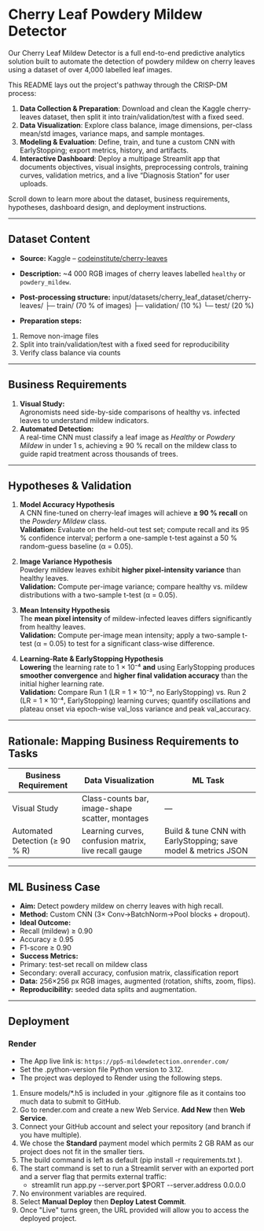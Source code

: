 # Cherry Leaf Powdery Mildew Detector

Our Cherry Leaf Mildew Detector is a full end-to-end predictive analytics solution built to automate the detection of powdery mildew on cherry leaves using a dataset of over 4,000 labelled leaf images.

This README lays out the project's pathway through the CRISP-DM process:

1. **Data Collection & Preparation**: Download and clean the Kaggle cherry-leaves dataset, then split it into train/validation/test with a fixed seed.  
2. **Data Visualization**: Explore class balance, image dimensions, per-class mean/std images, variance maps, and sample montages.  
3. **Modeling & Evaluation**: Define, train, and tune a custom CNN with EarlyStopping; export metrics, history, and artifacts.  
4. **Interactive Dashboard**: Deploy a multipage Streamlit app that documents objectives, visual insights, preprocessing controls, training curves, validation metrics, and a live “Diagnosis Station” for user uploads.

Scroll down to learn more about the dataset, business requirements, hypotheses, dashboard design, and deployment instructions.

---

## Dataset Content

- **Source:** Kaggle – [codeinstitute/cherry-leaves](https://www.kaggle.com/codeinstitute/cherry-leaves)  
- **Description:** ~4 000 RGB images of cherry leaves labelled `healthy` or `powdery_mildew`.  
- **Post-processing structure:**
      input/datasets/cherry_leaf_dataset/cherry-leaves/ ├─ train/ (70 % of images)
      ├─ validation/ (10 %)
      └─ test/ (20 %)

- **Preparation steps:**

1. Remove non-image files
2. Split into train/validation/test with a fixed seed for reproducibility
3. Verify class balance via counts

---

## Business Requirements

1. **Visual Study:**  
 Agronomists need side-by-side comparisons of healthy vs. infected leaves to understand mildew indicators.  
2. **Automated Detection:**  
 A real-time CNN must classify a leaf image as *Healthy* or *Powdery Mildew* in under 1 s, achieving ≥ 90 % recall on the mildew class to guide rapid treatment across thousands of trees.

---

## Hypotheses & Validation

1. **Model Accuracy Hypothesis**  
   A CNN fine-tuned on cherry-leaf images will achieve **≥ 90 % recall** on the *Powdery Mildew* class.  
   **Validation:** Evaluate on the held-out test set; compute recall and its 95 % confidence interval; perform a one-sample t-test against a 50 % random-guess baseline (α = 0.05).

2. **Image Variance Hypothesis**  
   Powdery mildew leaves exhibit **higher pixel-intensity variance** than healthy leaves.  
   **Validation:** Compute per-image variance; compare healthy vs. mildew distributions with a two-sample t-test (α = 0.05).

3. **Mean Intensity Hypothesis**  
   The **mean pixel intensity** of mildew-infected leaves differs significantly from healthy leaves.  
   **Validation:** Compute per-image mean intensity; apply a two-sample t-test (α = 0.05) to test for a significant class-wise difference.

4. **Learning-Rate & EarlyStopping Hypothesis**  
   **Lowering** the learning rate to 1 × 10⁻⁴ **and** using EarlyStopping produces **smoother convergence** and **higher final validation accuracy** than the initial higher learning rate.  
   **Validation:** Compare Run 1 (LR = 1 × 10⁻³, no EarlyStopping) vs. Run 2 (LR = 1 × 10⁻⁴, EarlyStopping) learning curves; quantify oscillations and plateau onset via epoch-wise val_loss variance and peak val_accuracy.

---

## Rationale: Mapping Business Requirements to Tasks

| Business Requirement             | Data Visualization                                        | ML Task                                                         |
|----------------------------------|-----------------------------------------------------------|-----------------------------------------------------------------|
| Visual Study                     | Class-counts bar, image-shape scatter, montages           | —                                                               |
| Automated Detection (≥ 90 % R)   | Learning curves, confusion matrix, live recall gauge      | Build & tune CNN with EarlyStopping; save model & metrics JSON |

---

## ML Business Case

- **Aim:** Detect powdery mildew on cherry leaves with high recall.  
- **Method:** Custom CNN (3× Conv→BatchNorm→Pool blocks + dropout).  
- **Ideal Outcome:**  
- Recall (mildew) ≥ 0.90  
- Accuracy ≥ 0.95  
- F1-score ≥ 0.90  
- **Success Metrics:**  
- Primary: test-set recall on mildew class  
- Secondary: overall accuracy, confusion matrix, classification report  
- **Data:** 256×256 px RGB images, augmented (rotation, shifts, zoom, flips).  
- **Reproducibility:** seeded data splits and augmentation.

---

## Deployment

### Render

- The App live link is: `https://pp5-mildewdetection.onrender.com/`
- Set the .python-version file Python version to 3.12.
- The project was deployed to Render using the following steps.

1. Ensure models/*.h5 is included in your .gitignore file as it contains too much data to submit to GitHub.
2. Go to render.com and create a new Web Service. **Add New** then **Web Service**.
3. Connect your GitHub account and select your repository (and branch if you have multiple).
4. We chose the **Standard** payment model which permits 2 GB RAM as our project does not fit in the smaller tiers.
5. The build command is left as default (pip install -r requirements.txt ).
6. The start command is set to run a Streamlit server with an exported port and a server flag that permits external traffic:
   - streamlit run app.py --server.port $PORT --server.address 0.0.0.0
7. No environment variables are required.
8. Select **Manual Deploy** then **Deploy Latest Commit**.
9. Once "Live" turns green, the URL provided will allow you to access the deployed project.
